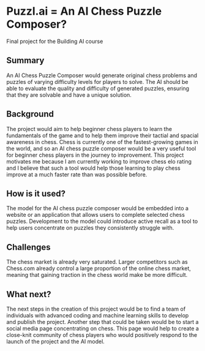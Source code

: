 <!-- This is the markdown template for the final project of the Building AI course, 
created by Reaktor Innovations and University of Helsinki. 
Copy the template, paste it to your GitHub README and edit! -->
# Puzzl.ai = An AI Chess Puzzle Composer?
Final project for the Building AI course
## Summary
An AI Chess Puzzle Composer would generate original chess problems and puzzles of varying difficulty levels for players to solve. The AI should be able to evaluate the quality and difficulty of generated puzzles, ensuring that they are solvable and have a unique solution.
## Background
The project would aim to help beginner chess players to learn the fundamentals of the game and to help them improve their tactial and spacial awareness in chess. Chess is currently one of the fastest-growing games in the world, and so an AI chess puzzle composer would be a very useful tool for beginner chess players in the journey to improvement. This project motivates me because I am currently working to improve chess elo rating and I believe that such a tool would help those learning to play chess improve at a much faster rate than was possible before.
## How is it used?
The model for the AI chess puzzle composer would be embedded into a website or an application that allows users to complete selected chess puzzles. Development to the model could introduce active recall as a tool to help users concentrate on puzzles they consistently struggle with.
## Challenges
The chess market is already very saturated. Larger competitors such as Chess.com already control a large proportion of the online chess market, meaning that gaining traction in the chess world make be more difficult.
## What next?
The next steps in the creation of this project would be to find a team of individuals with advanced coding and machine learning skills to develop and publish the project. Another step that could be taken would be to start a social media page concentrating on chess. This page would help to create a close-knit community of chess players who would positively respond to the launch of the project and the AI model.
